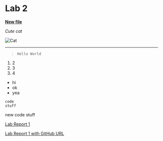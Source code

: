 # Lab 2

**[New file](https://steven-hsu1.github.io/cse15l-lab-reports/newFile.html)**

*Cute cat*

![Cat](https://www.pngall.com/wp-content/uploads/2016/03/Cat-PNG-2.png)

---

> `Hello World` 

1. 2
2. 3
3. 4

* hi
* ok
* yea

```
code
stuff
```

new code stuff

[Lab Report 1](lab-report-1-week-2.html) 

[Lab Report 1 with GitHub URL](https://Steven-Hsu1.github.io/cse15l-lab-reports/lab-report-1-week-2.html)
